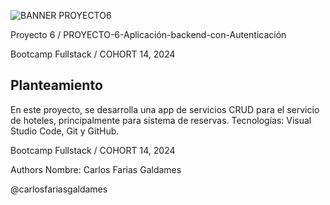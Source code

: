 
![BANNER PROYECTO6](https://github.com/user-attachments/assets/99c79aa8-42b4-4e84-aaac-9420c02d4f63)


Proyecto 6 / PROYECTO-6-Aplicación-backend-con-Autenticación


Bootcamp Fullstack / COHORT 14, 2024

## Planteamiento

En este proyecto, se desarrolla una  app de servicios CRUD para el servicio de hoteles, principalmente para sistema de reservas.
Tecnologías: Visual Studio Code, Git y GitHub.


Bootcamp Fullstack / COHORT 14, 2024

Authors
Nombre: Carlos Farias Galdames

@carlosfariasgaldames

